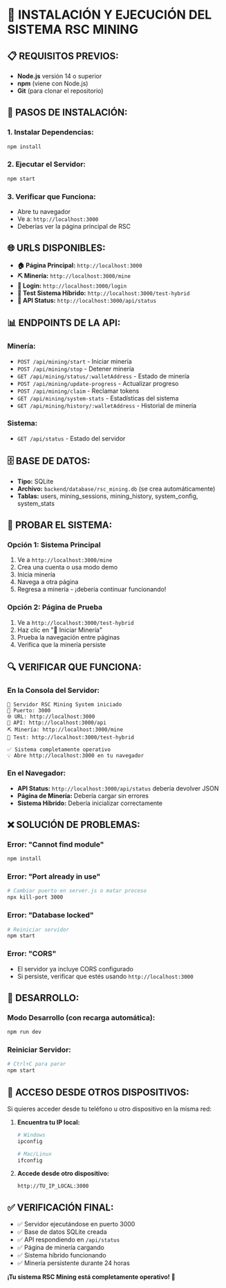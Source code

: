 # 🚀 INSTALACIÓN Y EJECUCIÓN DEL SISTEMA RSC MINING

## 📋 **REQUISITOS PREVIOS:**

- **Node.js** versión 14 o superior
- **npm** (viene con Node.js)
- **Git** (para clonar el repositorio)

## 🔧 **PASOS DE INSTALACIÓN:**

### **1. Instalar Dependencias:**
```bash
npm install
```

### **2. Ejecutar el Servidor:**
```bash
npm start
```

### **3. Verificar que Funciona:**
- Abre tu navegador
- Ve a: `http://localhost:3000`
- Deberías ver la página principal de RSC

## 🌐 **URLS DISPONIBLES:**

- **🏠 Página Principal:** `http://localhost:3000`
- **⛏️ Minería:** `http://localhost:3000/mine`
- **🔐 Login:** `http://localhost:3000/login`
- **🧪 Test Sistema Híbrido:** `http://localhost:3000/test-hybrid`
- **🔗 API Status:** `http://localhost:3000/api/status`

## 📊 **ENDPOINTS DE LA API:**

### **Minería:**
- `POST /api/mining/start` - Iniciar minería
- `POST /api/mining/stop` - Detener minería
- `GET /api/mining/status/:walletAddress` - Estado de minería
- `POST /api/mining/update-progress` - Actualizar progreso
- `POST /api/mining/claim` - Reclamar tokens
- `GET /api/mining/system-stats` - Estadísticas del sistema
- `GET /api/mining/history/:walletAddress` - Historial de minería

### **Sistema:**
- `GET /api/status` - Estado del servidor

## 🗄️ **BASE DE DATOS:**

- **Tipo:** SQLite
- **Archivo:** `backend/database/rsc_mining.db` (se crea automáticamente)
- **Tablas:** users, mining_sessions, mining_history, system_config, system_stats

## 🧪 **PROBAR EL SISTEMA:**

### **Opción 1: Sistema Principal**
1. Ve a `http://localhost:3000/mine`
2. Crea una cuenta o usa modo demo
3. Inicia minería
4. Navega a otra página
5. Regresa a minería - ¡debería continuar funcionando!

### **Opción 2: Página de Prueba**
1. Ve a `http://localhost:3000/test-hybrid`
2. Haz clic en "🚀 Iniciar Minería"
3. Prueba la navegación entre páginas
4. Verifica que la minería persiste

## 🔍 **VERIFICAR QUE FUNCIONA:**

### **En la Consola del Servidor:**
```
🚀 Servidor RSC Mining System iniciado
📍 Puerto: 3000
🌐 URL: http://localhost:3000
🔗 API: http://localhost:3000/api
⛏️ Minería: http://localhost:3000/mine
🧪 Test: http://localhost:3000/test-hybrid

✅ Sistema completamente operativo
💡 Abre http://localhost:3000 en tu navegador
```

### **En el Navegador:**
- **API Status:** `http://localhost:3000/api/status` debería devolver JSON
- **Página de Minería:** Debería cargar sin errores
- **Sistema Híbrido:** Debería inicializar correctamente

## ❌ **SOLUCIÓN DE PROBLEMAS:**

### **Error: "Cannot find module"**
```bash
npm install
```

### **Error: "Port already in use"**
```bash
# Cambiar puerto en server.js o matar proceso
npx kill-port 3000
```

### **Error: "Database locked"**
```bash
# Reiniciar servidor
npm start
```

### **Error: "CORS"**
- El servidor ya incluye CORS configurado
- Si persiste, verificar que estés usando `http://localhost:3000`

## 🚀 **DESARROLLO:**

### **Modo Desarrollo (con recarga automática):**
```bash
npm run dev
```

### **Reiniciar Servidor:**
```bash
# Ctrl+C para parar
npm start
```

## 📱 **ACCESO DESDE OTROS DISPOSITIVOS:**

Si quieres acceder desde tu teléfono u otro dispositivo en la misma red:

1. **Encuentra tu IP local:**
   ```bash
   # Windows
   ipconfig
   
   # Mac/Linux
   ifconfig
   ```

2. **Accede desde otro dispositivo:**
   ```
   http://TU_IP_LOCAL:3000
   ```

## ✅ **VERIFICACIÓN FINAL:**

- ✅ Servidor ejecutándose en puerto 3000
- ✅ Base de datos SQLite creada
- ✅ API respondiendo en `/api/status`
- ✅ Página de minería cargando
- ✅ Sistema híbrido funcionando
- ✅ Minería persistente durante 24 horas

**¡Tu sistema RSC Mining está completamente operativo! 🎉**
